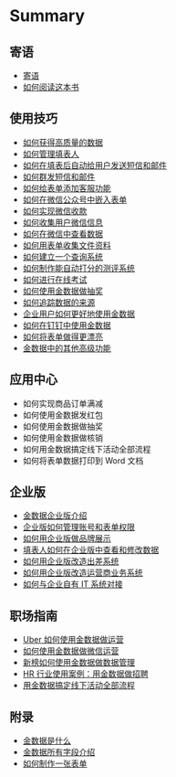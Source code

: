 # Summary

## 寄语

* [寄语](README.md)
* [如何阅读这本书](如何阅读这本书.md)

## 使用技巧

* [如何获得高质量的数据](如何获得高质量的数据.md)
* [如何管理填表人](如何进行-crm-客户管理.md)
* [如何在填表后自动给用户发送短信和邮件](如何在金数据发送邮件.md)
* [如何群发短信和邮件](如何在金数据发短信.md)
* [如何给表单添加客服功能](如何给表单添加客服功能.md)
* [如何在微信公众号中嵌入表单](如何用微信公众号发布表单.md)
* [如何实现微信收款](如何实现订单在线支付.md)
* [如何收集用户微信信息](如何收集用户微信信息.md)
* [如何在微信中查看数据](如何在微信中查看数据.md)
* [如何用表单收集文件资料](如何收集文件资料.md)
* [如何建立一个查询系统](如何建立一个查询系统.md)
* [如何制作能自动打分的测评系统](如何自动评分.md)
* [如何进行在线考试](如何进行在线考试.md)
* [如何使用金数据做抽奖](如何抽奖.md)
* [如何追踪数据的来源](如何追踪数据来源.md)
* [企业用户如何更好地使用金数据](企业用户如何更好地使用金数据.md)
* [如何在钉钉中使用金数据](如何在钉钉中使用金数据.md)
* [如何将表单做得更漂亮](如何提升表单颜值.md)
* [金数据中的其他高级功能](更多实用功能，也许只有-1-的人会用.md)

## 应用中心

* 如何实现商品订单满减
* 如何使用金数据发红包
* 如何使用金数据做抽奖
* 如何使用金数据做核销
* 如何用金数据搞定线下活动全部流程
* 如何将表单数据打印到 Word 文档

## 企业版

* [金数据企业版介绍](金数据企业版介绍.md)
* [企业版如何管理账号和表单权限](企业版如何管理账号和表单权限.md)
* [如何用企业版做品牌展示](如何用企业版做品牌展示.md)
* [填表人如何在企业版中查看和修改数据](填表人如何在企业版查看和修改数据.md)
* [如何用企业版改造出差系统](如何用金数据企业版改造出差系统.md)
* [如何用企业版改造运营商业务系统](如何用企业版改造运营商业务系统.md)
* [如何与企业自有 IT 系统对接](如何将金数据与自有-it-系统对接.md)

## 职场指南

* [Uber 如何使用金数据做运营](uber-如何使用金数据做运营.md)
* [如何使用金数据做微信运营](如何使用金数据做微信运营.md)
* [新榜如何使用金数据做数据管理](新榜如何使用金数据做数据管理.md)
* [HR 行业使用案例：用金数据做招聘](如何高效地完成招聘.md)
* [用金数据搞定线下活动全部流程](如何签到.md)

## 附录

* [金数据是什么](金数据是什么.md)
* [金数据所有字段介绍](字段大全.md)
* [如何制作一张表单](如何创建表单.md)


